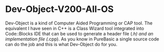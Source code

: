 # Dev-Object-V200-All-OS

Dev-Object is a kind of Computer Aided Programming or CAP tool. The equivalent I have seen in C++ is a Class Wizard tool integrated into Code::Blocks IDE that can be used to generate a header file (*.h) and an implementation file (*.cpp). As you know in PureBasic a single source code can do the job and this is what Dev-Object do for you.
